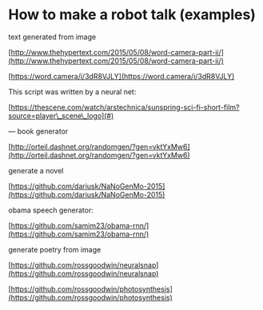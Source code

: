 # How to make a robot talk \(examples\)

text generated from image

[http://www.thehypertext.com/2015/05/08/word-camera-part-ii/](http://www.thehypertext.com/2015/05/08/word-camera-part-ii/)

[https://word.camera/i/3dR8VJLY](https://word.camera/i/3dR8VJLY)

This script was written by a neural net:

[https://thescene.com/watch/arstechnica/sunspring-sci-fi-short-film?source=player\_scene\_logo](#)

— book generator

[http://orteil.dashnet.org/randomgen/?gen=vktYxMw6](http://orteil.dashnet.org/randomgen/?gen=vktYxMw6)

generate a novel

[https://github.com/dariusk/NaNoGenMo-2015](https://github.com/dariusk/NaNoGenMo-2015)

obama speech generator:

[https://github.com/samim23/obama-rnn/](https://github.com/samim23/obama-rnn/)



generate poetry from image

[https://github.com/rossgoodwin/neuralsnap](https://github.com/rossgoodwin/neuralsnap)

[https://github.com/rossgoodwin/photosynthesis](https://github.com/rossgoodwin/photosynthesis)

